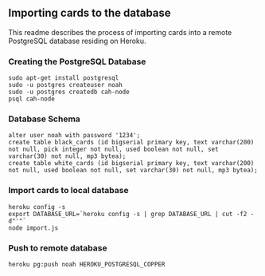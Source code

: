 ## Importing cards to the database

This readme describes the process of importing cards into a remote PostgreSQL database residing on Heroku.

### Creating the PostgreSQL Database
```
sudo apt-get install postgresql
sudo -u postgres createuser noah
sudo -u postgres createdb cah-node
psql cah-node
```

### Database Schema
```
alter user noah with password '1234';
create table black_cards (id bigserial primary key, text varchar(200) not null, pick integer not null, used boolean not null, set varchar(30) not null, mp3 bytea);
create table white_cards (id bigserial primary key, text varchar(200) not null, used boolean not null, set varchar(30) not null, mp3 bytea);
```

### Import cards to local database
```
heroku config -s
export DATABASE_URL=`heroku config -s | grep DATABASE_URL | cut -f2 -d"'"`
node import.js
```

### Push to remote database
```
heroku pg:push noah HEROKU_POSTGRESQL_COPPER
```
